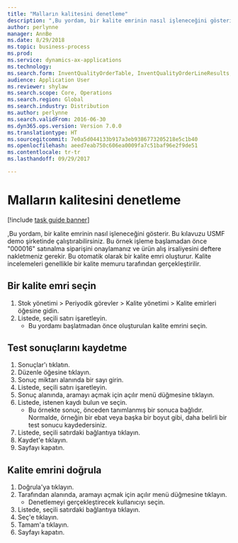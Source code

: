 ```yaml
--- 
title: "Malların kalitesini denetleme"
description: ",Bu yordam, bir kalite emrinin nasıl işleneceğini gösterir."
author: perlynne
manager: AnnBe
ms.date: 8/29/2018
ms.topic: business-process
ms.prod: 
ms.service: dynamics-ax-applications
ms.technology: 
ms.search.form: InventQualityOrderTable, InventQualityOrderLineResults, HcmWorkerLookUp
audience: Application User
ms.reviewer: shylaw
ms.search.scope: Core, Operations
ms.search.region: Global
ms.search.industry: Distribution
ms.author: perlynne
ms.search.validFrom: 2016-06-30
ms.dyn365.ops.version: Version 7.0.0
ms.translationtype: HT
ms.sourcegitcommit: 7e0a5d044133b917a3eb9386773205218e5c1b40
ms.openlocfilehash: aeed7eab750c606ea0009fa7c51baf96e2f9de51
ms.contentlocale: tr-tr
ms.lasthandoff: 09/29/2017

---
```

# <a name="inspect-the-quality-of-goods"></a>Malların kalitesini denetleme

[!include [task guide banner](../../includes/task-guide-banner.md)]

,Bu yordam, bir kalite emrinin nasıl işleneceğini gösterir. Bu kılavuzu USMF demo şirketinde çalıştırabilirsiniz. Bu örnek işleme başlamadan önce "000016" satınalma siparişini onaylamanız ve ürün alış irsaliyesini deftere nakletmeniz gerekir. Bu otomatik olarak bir kalite emri oluşturur. Kalite incelemeleri genellikle bir kalite memuru tarafından gerçekleştirilir.


## <a name="select-a-quality-order"></a>Bir kalite emri seçin
1. Stok yönetimi > Periyodik görevler > Kalite yönetimi > Kalite emirleri öğesine gidin.
2. Listede, seçili satırı işaretleyin.
    * Bu yordamı başlatmadan önce oluşturulan kalite emrini seçin.  

## <a name="record-test-results"></a>Test sonuçlarını kaydetme
1. Sonuçlar'ı tıklatın.
2. Düzenle öğesine tıklayın.
3. Sonuç miktarı alanında bir sayı girin.
4. Listede, seçili satırı işaretleyin.
5. Sonuç alanında, aramayı açmak için açılır menü düğmesine tıklayın.
6. Listede, istenen kaydı bulun ve seçin.
    * Bu örnekte sonuç, önceden tanımlanmış bir sonuca bağlıdır. Normalde, örneğin bir ebat veya başka bir boyut gibi, daha belirli bir test sonucu kaydedersiniz.  
7. Listede, seçili satırdaki bağlantıya tıklayın.
8. Kaydet'e tıklayın.
9. Sayfayı kapatın.

## <a name="validate-the-quality-order"></a>Kalite emrini doğrula
1. Doğrula'ya tıklayın.
2. Tarafından alanında, aramayı açmak için açılır menü düğmesine tıklayın.
    * Denetlemeyi gerçekleştirecek kullanıcıyı seçin.  
3. Listede, seçili satırdaki bağlantıya tıklayın.
4. Seç'e tıklayın.
5. Tamam'a tıklayın.
6. Sayfayı kapatın.


